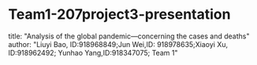 # Team1-207project3-presentation
title: "Analysis of the global pandemic—concerning the cases and deaths" author: "Liuyi Bao, ID:918968849;Jun Wei,ID: 918978635;Xiaoyi Xu, ID:918962492; Yunhao Yang,ID:918347075; Team 1"

